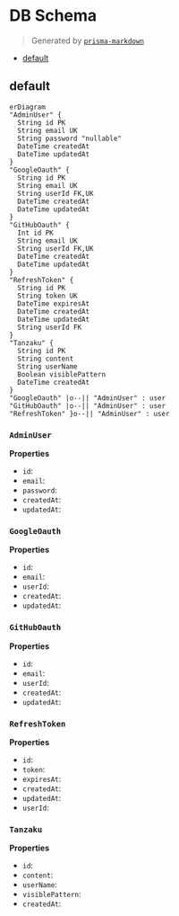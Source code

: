 # DB Schema
> Generated by [`prisma-markdown`](https://github.com/samchon/prisma-markdown)

- [default](#default)

## default
```mermaid
erDiagram
"AdminUser" {
  String id PK
  String email UK
  String password "nullable"
  DateTime createdAt
  DateTime updatedAt
}
"GoogleOauth" {
  String id PK
  String email UK
  String userId FK,UK
  DateTime createdAt
  DateTime updatedAt
}
"GitHubOauth" {
  Int id PK
  String email UK
  String userId FK,UK
  DateTime createdAt
  DateTime updatedAt
}
"RefreshToken" {
  String id PK
  String token UK
  DateTime expiresAt
  DateTime createdAt
  DateTime updatedAt
  String userId FK
}
"Tanzaku" {
  String id PK
  String content
  String userName
  Boolean visiblePattern
  DateTime createdAt
}
"GoogleOauth" |o--|| "AdminUser" : user
"GitHubOauth" |o--|| "AdminUser" : user
"RefreshToken" }o--|| "AdminUser" : user
```

### `AdminUser`

**Properties**
  - `id`: 
  - `email`: 
  - `password`: 
  - `createdAt`: 
  - `updatedAt`: 

### `GoogleOauth`

**Properties**
  - `id`: 
  - `email`: 
  - `userId`: 
  - `createdAt`: 
  - `updatedAt`: 

### `GitHubOauth`

**Properties**
  - `id`: 
  - `email`: 
  - `userId`: 
  - `createdAt`: 
  - `updatedAt`: 

### `RefreshToken`

**Properties**
  - `id`: 
  - `token`: 
  - `expiresAt`: 
  - `createdAt`: 
  - `updatedAt`: 
  - `userId`: 

### `Tanzaku`

**Properties**
  - `id`: 
  - `content`: 
  - `userName`: 
  - `visiblePattern`: 
  - `createdAt`: 